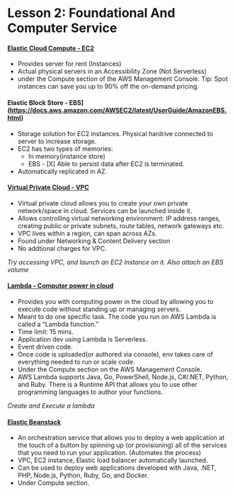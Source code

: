 # Lesson 2: Foundational And Computer Service

#### [Elastic Cloud Compute - EC2](https://docs.aws.amazon.com/AWSEC2/latest/UserGuide/concepts.html)
- Provides server for rent (Instances) 
- Actual physical servers in an Accessibility Zone (Not Serverless)
- under the Compute section of the AWS Management Console.
Tip: Spot instances can save you up to 90% off the on-demand pricing.

#### Elastic Block Store - EBS](https://docs.aws.amazon.com/AWSEC2/latest/UserGuide/AmazonEBS.html)
- Storage solution for EC2 instances. Physical hardrive connected to server to increase storage. 
- EC2 has two types of memories: 
	- In memory(instance store)
	- EBS - [X] Able to persist data after EC2 is terminated. 
- Automatically replicated in AZ. 

#### [Virtual Private Cloud - VPC](https://docs.aws.amazon.com/vpc/latest/userguide/what-is-amazon-vpc.html)
- Virtual private cloud allows you to create your own private network/space in cloud. Services can be launched inside it. 
- Allows controlling virtual networking environment: IP address ranges, creating public or private subnets, route tables, network gateways etc. 
- VPC lives within a region, can span across AZs. 
-  Found under Networking & Content Delivery section
- No addtional charges for VPC. 

*_Try accessing VPC, and launch an EC2 instance on it. Also attach an EBS volume_*

#### [Lambda - Computer power in cloud](https://aws.amazon.com/lambda/)
- Provides you with computing power in the cloud by allowing you to execute code without standing up or managing servers.
- Meant to do one specific task. The code you run on AWS Lambda is called a “Lambda function.” 
- Time limit: 15 mins. 
- Application dev using Lambda is Serverless.
- Event driven code. 
- Once code is uploaded(or authored via console), env takes care of everything needed to run or scale code. 
- Under the Compute section on the AWS Management Console.
- AWS Lambda supports Java, Go, PowerShell, Node.js, C#/.NET, Python, and Ruby. There is a Runtime API that allows you to use other programming languages to author your functions.


*_Create and Execute a lambda_*

#### [Elastic Beanstack](https://docs.aws.amazon.com/elasticbeanstalk/latest/dg/Welcome.html)
- An orchestration service that allows you to deploy a web application at the touch of a button by spinning up (or provisioning) all of the services that you need to run your application. (Automates the process)
- VPC, EC2 instance, Elastic load balancer automatically launched. 
- Can be used to deploy web applications developed with Java, .NET, PHP, Node.js, Python, Ruby, Go, and Docker.
- Under Compute section.
